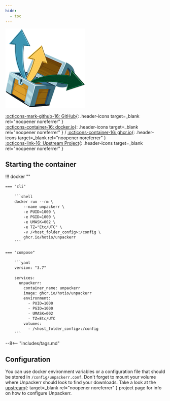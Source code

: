 ```yaml
---
hide:
  - toc
---
```


<div class="image-logo"><img src="/img/image-logos/unpackerr.png" alt="logo"></div>

[:octicons-mark-github-16: GitHub](https://github.com/hotio/unpackerr){: .header-icons target=_blank rel="noopener noreferrer" }  
[:octicons-container-16: docker.io](https://hub.docker.com/r/hotio/unpackerr){: .header-icons target=_blank rel="noopener noreferrer" }
 / [:octicons-container-16: ghcr.io](https://github.com/orgs/hotio/packages/container/package/unpackerr){: .header-icons target=_blank rel="noopener noreferrer" }  
[:octicons-link-16: Upstream Project](https://github.com/davidnewhall/unpackerr){: .header-icons target=_blank rel="noopener noreferrer" }  

## Starting the container

!!! docker ""

    === "cli"

        ```shell
        docker run --rm \
            --name unpackerr \
            -e PUID=1000 \
            -e PGID=1000 \
            -e UMASK=002 \
            -e TZ="Etc/UTC" \
            -v /<host_folder_config>:/config \
            ghcr.io/hotio/unpackerr
        ```

    === "compose"

        ```yaml
        version: "3.7"

        services:
          unpackerr:
            container_name: unpackerr
            image: ghcr.io/hotio/unpackerr
            environment:
              - PUID=1000
              - PGID=1000
              - UMASK=002
              - TZ=Etc/UTC
            volumes:
              - /<host_folder_config>:/config
        ```

--8<-- "includes/tags.md"

## Configuration

You can use docker environment variables or a configuration file that should be stored in `/config/unpackerr.conf`. Don't forget to mount your volume where Unpackerr should look to find your downloads. Take a look at the [upstream](https://github.com/davidnewhall/unpackerr){: target=_blank rel="noopener noreferrer" } project page for info on how to configure Unpackerr.
